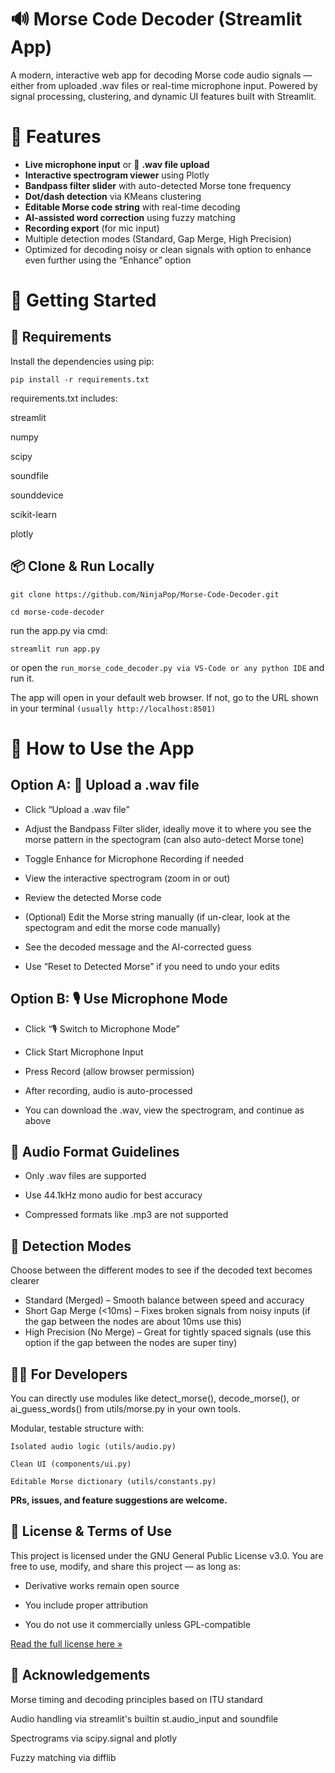 # 🔊 Morse Code Decoder (Streamlit App)

A modern, interactive web app for decoding Morse code audio signals — either from uploaded .wav files or real-time microphone input. Powered by signal processing, clustering, and dynamic UI features built with Streamlit.

# 🎯 Features

- **Live microphone input** or 📁 **.wav file upload**
- **Interactive spectrogram viewer** using Plotly
- **Bandpass filter slider** with auto-detected Morse tone frequency
- **Dot/dash detection** via KMeans clustering
- **Editable Morse code string** with real-time decoding
- **AI-assisted word correction** using fuzzy matching
- **Recording export** (for mic input)
- Multiple detection modes (Standard, Gap Merge, High Precision)
- Optimized for decoding noisy or clean signals with option to enhance even further using the “Enhance” option


# 🚀 Getting Started

## 🔧 Requirements

Install the dependencies using pip:

```pip install -r requirements.txt```

requirements.txt includes:

streamlit

numpy

scipy

soundfile

sounddevice

scikit-learn

plotly


## 📦 Clone & Run Locally

    git clone https://github.com/NinjaPop/Morse-Code-Decoder.git

    cd morse-code-decoder

run the app.py via cmd:

    streamlit run app.py

or open the ```run_morse_code_decoder.py via VS-Code or any python IDE``` and run it.

The app will open in your default web browser. If not, go to the URL shown in your terminal ```(usually http://localhost:8501)```

# 🧭 How to Use the App
## Option A: 📁 Upload a .wav file

- Click “Upload a .wav file”

- Adjust the Bandpass Filter slider, ideally move it to where you see the morse pattern in the spectogram (can also auto-detect Morse tone)

- Toggle Enhance for Microphone Recording if needed

- View the interactive spectrogram (zoom in or out)

- Review the detected Morse code

- (Optional) Edit the Morse string manually (if un-clear, look at the spectogram and edit the morse code manually)

- See the decoded message and the AI-corrected guess

- Use “Reset to Detected Morse” if you need to undo your edits

## Option B: 🎙 Use Microphone Mode

- Click “🎙️ Switch to Microphone Mode”

- Click Start Microphone Input

- Press Record (allow browser permission)

- After recording, audio is auto-processed

- You can download the .wav, view the spectrogram, and continue as above

## 🧪 Audio Format Guidelines

- Only .wav files are supported

- Use 44.1kHz mono audio for best accuracy

- Compressed formats like .mp3 are not supported

## 🧪 Detection Modes
Choose between the different modes to see if the decoded text becomes clearer

- Standard (Merged) – Smooth balance between speed and accuracy
- Short Gap Merge (<10ms) – Fixes broken signals from noisy inputs (if the gap between the nodes are about 10ms use this)
- High Precision (No Merge) – Great for tightly spaced signals (use this option if the gap between the nodes are super tiny)

## 👩‍💻 For Developers

You can directly use modules like detect_morse(), decode_morse(), or ai_guess_words() from utils/morse.py in your own tools.

Modular, testable structure with:

```Isolated audio logic (utils/audio.py)```

```Clean UI (components/ui.py)```

```Editable Morse dictionary (utils/constants.py)```

**PRs, issues, and feature suggestions are welcome.**

## 📜 License & Terms of Use

This project is licensed under the GNU General Public License v3.0.
You are free to use, modify, and share this project — as long as:

- Derivative works remain open source

- You include proper attribution

- You do not use it commercially unless GPL-compatible

[Read the full license here »](https://www.gnu.org/licenses/gpl-3.0.html)

## 🙌 Acknowledgements

Morse timing and decoding principles based on ITU standard

Audio handling via streamlit's builtin st.audio_input and soundfile

Spectrograms via scipy.signal and plotly

Fuzzy matching via difflib
